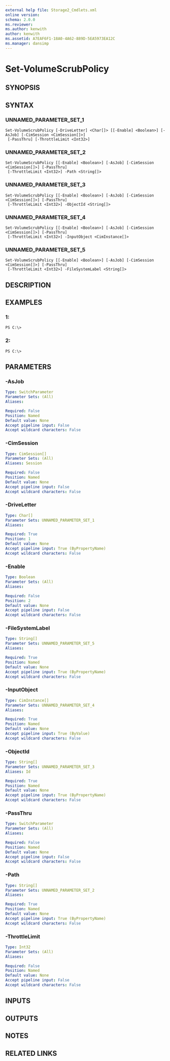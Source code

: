 ```yaml
---
external help file: Storage2_Cmdlets.xml
online version: 
schema: 2.0.0
ms.reviewer:
ms.author: kenwith
author: kenwith
ms.assetid: A7EAF6F1-18A0-4A62-889D-5EA5973EA12C
ms.manager: dansimp
---
```


# Set-VolumeScrubPolicy

## SYNOPSIS

## SYNTAX

### UNNAMED_PARAMETER_SET_1
```
Set-VolumeScrubPolicy [-DriveLetter] <Char[]> [[-Enable] <Boolean>] [-AsJob] [-CimSession <CimSession[]>]
 [-PassThru] [-ThrottleLimit <Int32>]
```

### UNNAMED_PARAMETER_SET_2
```
Set-VolumeScrubPolicy [[-Enable] <Boolean>] [-AsJob] [-CimSession <CimSession[]>] [-PassThru]
 [-ThrottleLimit <Int32>] -Path <String[]>
```

### UNNAMED_PARAMETER_SET_3
```
Set-VolumeScrubPolicy [[-Enable] <Boolean>] [-AsJob] [-CimSession <CimSession[]>] [-PassThru]
 [-ThrottleLimit <Int32>] -ObjectId <String[]>
```

### UNNAMED_PARAMETER_SET_4
```
Set-VolumeScrubPolicy [[-Enable] <Boolean>] [-AsJob] [-CimSession <CimSession[]>] [-PassThru]
 [-ThrottleLimit <Int32>] -InputObject <CimInstance[]>
```

### UNNAMED_PARAMETER_SET_5
```
Set-VolumeScrubPolicy [[-Enable] <Boolean>] [-AsJob] [-CimSession <CimSession[]>] [-PassThru]
 [-ThrottleLimit <Int32>] -FileSystemLabel <String[]>
```

## DESCRIPTION

## EXAMPLES

### 1:
```
PS C:\>
```

### 2:
```
PS C:\>
```

## PARAMETERS

### -AsJob


```yaml
Type: SwitchParameter
Parameter Sets: (All)
Aliases: 

Required: False
Position: Named
Default value: None
Accept pipeline input: False
Accept wildcard characters: False
```

### -CimSession


```yaml
Type: CimSession[]
Parameter Sets: (All)
Aliases: Session

Required: False
Position: Named
Default value: None
Accept pipeline input: False
Accept wildcard characters: False
```

### -DriveLetter


```yaml
Type: Char[]
Parameter Sets: UNNAMED_PARAMETER_SET_1
Aliases: 

Required: True
Position: 1
Default value: None
Accept pipeline input: True (ByPropertyName)
Accept wildcard characters: False
```

### -Enable


```yaml
Type: Boolean
Parameter Sets: (All)
Aliases: 

Required: False
Position: 2
Default value: None
Accept pipeline input: False
Accept wildcard characters: False
```

### -FileSystemLabel


```yaml
Type: String[]
Parameter Sets: UNNAMED_PARAMETER_SET_5
Aliases: 

Required: True
Position: Named
Default value: None
Accept pipeline input: True (ByPropertyName)
Accept wildcard characters: False
```

### -InputObject


```yaml
Type: CimInstance[]
Parameter Sets: UNNAMED_PARAMETER_SET_4
Aliases: 

Required: True
Position: Named
Default value: None
Accept pipeline input: True (ByValue)
Accept wildcard characters: False
```

### -ObjectId


```yaml
Type: String[]
Parameter Sets: UNNAMED_PARAMETER_SET_3
Aliases: Id

Required: True
Position: Named
Default value: None
Accept pipeline input: True (ByPropertyName)
Accept wildcard characters: False
```

### -PassThru


```yaml
Type: SwitchParameter
Parameter Sets: (All)
Aliases: 

Required: False
Position: Named
Default value: None
Accept pipeline input: False
Accept wildcard characters: False
```

### -Path


```yaml
Type: String[]
Parameter Sets: UNNAMED_PARAMETER_SET_2
Aliases: 

Required: True
Position: Named
Default value: None
Accept pipeline input: True (ByPropertyName)
Accept wildcard characters: False
```

### -ThrottleLimit


```yaml
Type: Int32
Parameter Sets: (All)
Aliases: 

Required: False
Position: Named
Default value: None
Accept pipeline input: False
Accept wildcard characters: False
```

## INPUTS

## OUTPUTS

## NOTES

## RELATED LINKS

